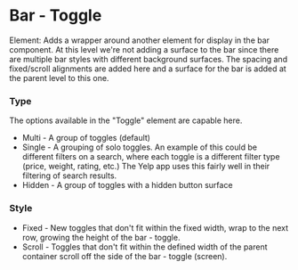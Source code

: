 # Bar - Toggle

Element: Adds a wrapper around another element for display in the bar component. At this level we're not adding a surface to the bar since there are multiple bar styles with different background surfaces.  The spacing and fixed/scroll alignments are added here and a surface for the bar is added at the parent level to this one.

### Type

The options available in the "Toggle" element are capable here.

- Multi - A group of toggles (default)
- Single - A grouping of solo toggles. An example of this could be different filters on a search, where each toggle is a different filter type (price, weight, rating, etc.) The Yelp app uses this fairly well in their filtering of search results.
- Hidden - A group of toggles with a hidden button surface

### Style

- Fixed - New toggles that don't fit within the fixed width, wrap to the next row, growing the height of the bar - toggle.
- Scroll - Toggles that don't fit within the defined width of the parent container scroll off the side of the bar - toggle (screen).